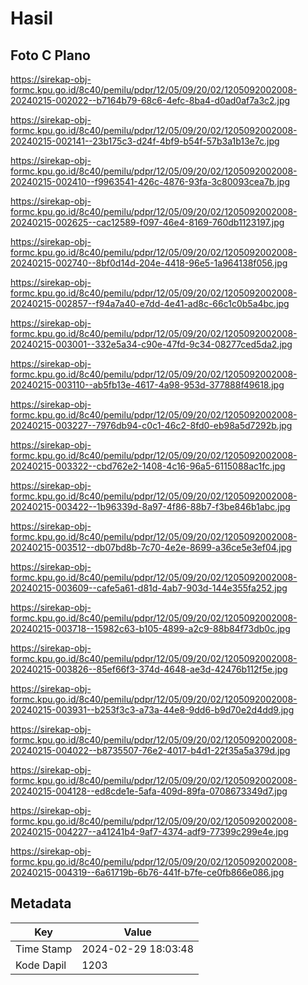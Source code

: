 # Hasil

## Foto C Plano

https://sirekap-obj-formc.kpu.go.id/8c40/pemilu/pdpr/12/05/09/20/02/1205092002008-20240215-002022--b7164b79-68c6-4efc-8ba4-d0ad0af7a3c2.jpg

https://sirekap-obj-formc.kpu.go.id/8c40/pemilu/pdpr/12/05/09/20/02/1205092002008-20240215-002141--23b175c3-d24f-4bf9-b54f-57b3a1b13e7c.jpg

https://sirekap-obj-formc.kpu.go.id/8c40/pemilu/pdpr/12/05/09/20/02/1205092002008-20240215-002410--f9963541-426c-4876-93fa-3c80093cea7b.jpg

https://sirekap-obj-formc.kpu.go.id/8c40/pemilu/pdpr/12/05/09/20/02/1205092002008-20240215-002625--cac12589-f097-46e4-8169-760db1123197.jpg

https://sirekap-obj-formc.kpu.go.id/8c40/pemilu/pdpr/12/05/09/20/02/1205092002008-20240215-002740--8bf0d14d-204e-4418-96e5-1a964138f056.jpg

https://sirekap-obj-formc.kpu.go.id/8c40/pemilu/pdpr/12/05/09/20/02/1205092002008-20240215-002857--f94a7a40-e7dd-4e41-ad8c-66c1c0b5a4bc.jpg

https://sirekap-obj-formc.kpu.go.id/8c40/pemilu/pdpr/12/05/09/20/02/1205092002008-20240215-003001--332e5a34-c90e-47fd-9c34-08277ced5da2.jpg

https://sirekap-obj-formc.kpu.go.id/8c40/pemilu/pdpr/12/05/09/20/02/1205092002008-20240215-003110--ab5fb13e-4617-4a98-953d-377888f49618.jpg

https://sirekap-obj-formc.kpu.go.id/8c40/pemilu/pdpr/12/05/09/20/02/1205092002008-20240215-003227--7976db94-c0c1-46c2-8fd0-eb98a5d7292b.jpg

https://sirekap-obj-formc.kpu.go.id/8c40/pemilu/pdpr/12/05/09/20/02/1205092002008-20240215-003322--cbd762e2-1408-4c16-96a5-6115088ac1fc.jpg

https://sirekap-obj-formc.kpu.go.id/8c40/pemilu/pdpr/12/05/09/20/02/1205092002008-20240215-003422--1b96339d-8a97-4f86-88b7-f3be846b1abc.jpg

https://sirekap-obj-formc.kpu.go.id/8c40/pemilu/pdpr/12/05/09/20/02/1205092002008-20240215-003512--db07bd8b-7c70-4e2e-8699-a36ce5e3ef04.jpg

https://sirekap-obj-formc.kpu.go.id/8c40/pemilu/pdpr/12/05/09/20/02/1205092002008-20240215-003609--cafe5a61-d81d-4ab7-903d-144e355fa252.jpg

https://sirekap-obj-formc.kpu.go.id/8c40/pemilu/pdpr/12/05/09/20/02/1205092002008-20240215-003718--15982c63-b105-4899-a2c9-88b84f73db0c.jpg

https://sirekap-obj-formc.kpu.go.id/8c40/pemilu/pdpr/12/05/09/20/02/1205092002008-20240215-003826--85ef66f3-374d-4648-ae3d-42476b112f5e.jpg

https://sirekap-obj-formc.kpu.go.id/8c40/pemilu/pdpr/12/05/09/20/02/1205092002008-20240215-003931--b253f3c3-a73a-44e8-9dd6-b9d70e2d4dd9.jpg

https://sirekap-obj-formc.kpu.go.id/8c40/pemilu/pdpr/12/05/09/20/02/1205092002008-20240215-004022--b8735507-76e2-4017-b4d1-22f35a5a379d.jpg

https://sirekap-obj-formc.kpu.go.id/8c40/pemilu/pdpr/12/05/09/20/02/1205092002008-20240215-004128--ed8cde1e-5afa-409d-89fa-0708673349d7.jpg

https://sirekap-obj-formc.kpu.go.id/8c40/pemilu/pdpr/12/05/09/20/02/1205092002008-20240215-004227--a41241b4-9af7-4374-adf9-77399c299e4e.jpg

https://sirekap-obj-formc.kpu.go.id/8c40/pemilu/pdpr/12/05/09/20/02/1205092002008-20240215-004319--6a61719b-6b76-441f-b7fe-ce0fb866e086.jpg


## Metadata

| Key        | Value               |
| ---------- | ------------------- |
| Time Stamp | 2024-02-29 18:03:48 |
| Kode Dapil | 1203                |




